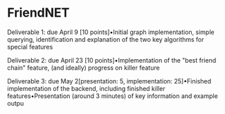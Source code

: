 # FriendNET

Deliverable 1: due April 9 [10 points]•Initial graph implementation, simple querying, identification and explanation of the two key algorithms for special features

Deliverable 2: due April 23 [10 points]•Implementation of the "best friend chain" feature, (and ideally) progress on killer feature

Deliverable 3: due May 2[presentation: 5, implementation: 25]•Finished implementation of the backend, including finished killer features•Presentation (around 3 minutes) of key information and example outpu
